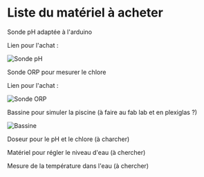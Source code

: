 # Liste du matériel à acheter

Sonde pH adaptée à l'arduino

Lien pour l'achat :

![Sonde pH](https://www.gotronic.fr/ori-sonde-ph-interface-pro-sen0169-24570_3681.jpg)

Sonde ORP pour mesurer le chlore

Lien pour l'achat : 

![Sonde ORP](http://clement.storck.me/blog/wp-content/uploads/2014/08/piscine_sonde_orp.jpg)

Bassine pour simuler la piscine (à faire au fab lab et en plexiglas ?)

![Bassine](http://www.cntt.fr/images/produit/bac%2090l%20alimentaire%20%201%20ref%2091900.JPG)

Doseur pour le pH et le chlore (à charcher)

Matériel pour régler le niveau d'eau (à chercher)

Mesure de la température dans l'eau (à chercher)
